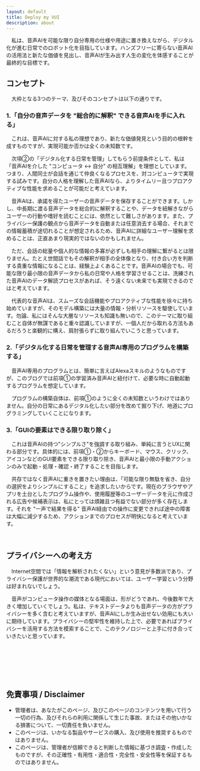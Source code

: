 ```yaml
---
layout: default
title: Deploy my VUI
description: about
---
```


　私は、音声AIを可能な限り自分専用の仕様や用途に置き換えながら、デジタル化が進む日常でのロボット化を目指しています。ハンズフリーに寄らない音声AIの活用法と新たな価値を見出し、音声AIが生み出す人生の変化を体感することが最終的な目標です。

## **コンセプト**

　大枠となる3つのテーマ、及びそのコンセプトは以下の通りです。

### **1.「自分の音声データを "総合的に解釈" できる音声AIを手に入れる」**

　これは、音声AIに対する私の理想であり、新たな価値発見という目的の根幹を成すものですが、実現可能か否かは全くの未知数です。

　次項②の「デジタル化する日常を管理」してもらう前提条件として、私は「音声AIを介した "コンピュータ ↔︎ 自分" の相互理解」を理想としています。つまり、人間同士が会話を通じて仲良くなるプロセスを、対コンピュータで実現する試みです。自分の人格を理解した音声AIなら、よりタイムリー且つプロアクティブな性能を求めることが可能だと考えています。

　音声AIは、承諾を得たユーザーの音声データを保存することができます。しかし、中長期に渡る音声データを総合的に解釈することや、データを紐解きながらユーザーの行動や嗜好を読むことには、依然として難しさがあります。また、プライバシー保護の観点から音声データを自動または任意消去する場合、それまでの情報蓄積が途切れることが想定されるため、音声AIに詳細なユーザー理解を求めることは、正直あまり現実的ではないのかもしれません。

　ただ、会話の総量や個人的な情報の多寡が必ずしも相手の理解に繋がるとは限りません。たとえ世間話でもその解釈が相手の全体像となり、付き合い方を判断する貴重な情報になることは、経験上よくあることです。音声AIの場合でも、可能な限り最小限の音声データから私の日常や人格を学習させることは、洗練された音声AIのデータ解読プロセスがあれば、そう遠くない未来でも実現できるのではと考えています。

　代表的な音声AIは、スムーズな会話機能やプロアクティブな性能を徐々に持ち始めていますが、そのモデル構築には大量の情報・分析リソースを駆使しています。勿論、私にはそんな大層なリソースも知識も無いので、このテーマに取り組むこと自体が無謀であると重々認識していますが、一個人だから取れる方法もあるだろうと楽観的に構え、肩肘張らずに取り組んでいこうと思っています。

### **2.「デジタル化する日常を管理する音声AI専用のプログラムを構築する」**

　音声AI専用のプログラムとは、簡単に言えばAlexaスキルのようなものですが、このブログでは前項①の学習済み音声AIと紐付けて、必要な時に自動起動するプログラムを想定しています。

　プログラムの構築自体は、前項①のように全くの未知数というわけではありません。自分の日常にあるデジタル化したい部分を改めて掘り下げ、地道にプログラミングしていくことになります。

### **3.「GUIの要素はできる限り取り除く」**

　これは音声AIの持つ"シンプルさ"を強調する取り組み、単純に言うとUXに関わる部分です。具体的には、前項①・②からキーボード、マウス、クリック、アイコンなどのGUI要素をできる限り取り除き、音声AIと最小限の手動アクションのみで起動・処理・確認・終了することを目指します。

　共存ではなく音声AIに重きを置きたい理由は、「可能な限り無駄を省き、自分の選択をよりシンプルにすること」を追求したいからです。現在のブラウザやアプリを土台としたプログラム操作や、使用履歴等のユーザーデータを元に作成される広告や候補表示は、私にとっては煩雑且つ有益でない部分が多く存在します。それを "一声で結果を得る" 音声AI経由での操作に変更できれば途中の障害は大幅に減少するため、アクションまでのプロセスが明快になると考えています。

&emsp;

## **プライバシーへの考え方**

　Internet空間では「情報を解析されたくない」という意見が多数派であり、プライバシー保護が世界的な潮流である現代においては、ユーザー学習という分野は好まれないでしょう。

　音声がコンピュータ操作の媒体となる場面は、形がどうであれ、今後数年で大きく増加していくでしょう。私は、テキストデータよりも音声データの方がプライバシーを多く含むと考えていますが、音声AIにしか生み出せない効用にも大いに期待しています。プライバシーの堅牢性を維持した上で、必要であればプライバシーを活用する方法を模索することで、このテクノロジーと上手に付き合っていきたいと思っています。

　<!-- しかし、何事も「どこで線を引くか」が重要であると個人的には考えています。プライバシーに関して言えば、誰もが無用に晒したくないのは事実ですが、晒した分だけ何らかの効用が得られる場合もあるはずです。「どこまでなら許容できるのか」を各人が自己解釈した上で行動する姿勢が重要であり、ただ何もせず言われるがままに敬遠するだけでは。もしハッキング、情報流出、監視などのリスクまで想定するなら、Internet空間では音声AIに限らず何も使用するべきではありません。 -->

　<!-- また、このページに関するリポジトリは、全て個人的な用途のみに限定しています。そのため、扱うプライバシーは全て使用者個人のものであり、その責任や損失は全て使用者個人が負うものです。次項の免責事項にも、その旨を記載しています。 -->

　<!-- 次に、このプロジェクトを通じて音声AIのプライバシーに関する脅威や危険性が明らかになること、また音声データの使用に関して一石を投じるような結果が得られた場合、その内容掲載は非常に有意義なことだと考えています。ただ、"ユーザー学習"について考察するには、音声データ、及び処理するイベント数を徐々に増やしながらその性能について都度検証するため、具体的な成果を得るまでに膨大な時間が必要となります。 -->


## **免責事項 / Disclaimer**

- 管理者は、あなたがこのページ、及びこのページのコンテンツを用いて行う一切の行為、及びそれらの利用に関係して生じた事故、またはその他いかなる損害について、一切責任を負いません。
- このページは、いかなる製品やサービスの購入、及び使用を推奨するものではありません。
- このページは、管理者が信頼できると判断した情報に基づき調査・作成したものですが、その正確性・有用性・適合性・完全性・安全性等を保証するものではありません。
